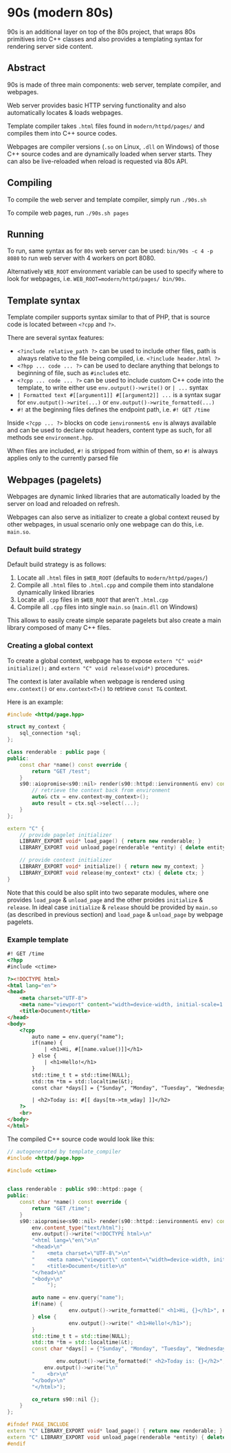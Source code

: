 # 90s (modern 80s)

90s is an additional layer on top of the 80s project, that wraps 80s primitives into C++ classes and also provides a templating syntax for rendering server side content.

## Abstract

90s is made of three main components: web server, template compiler, and webpages.

Web server provides basic HTTP serving functionality and also automatically locates & loads webpages.

Template compiler takes `.html` files found in `modern/httpd/pages/` and compiles them into C++ source codes.

Webpages are compiler versions (`.so` on Linux, `.dll` on Windows) of those C++ source codes and are dynamically loaded when server starts. They can also be live-reloaded when reload is requested via 80s API.

## Compiling

To compile the web server and template compiler, simply run `./90s.sh`

To compile web pages, run `./90s.sh pages`

## Running

To run, same syntax as for `80s` web server can be used: `bin/90s -c 4 -p 8080` to run web server with 4 workers on port 8080.

Alternatively `WEB_ROOT` environment variable can be used to specify where to look for webpages, i.e. `WEB_ROOT=modern/httpd/pages/ bin/90s`.

## Template syntax

Template compiler supports syntax similar to that of PHP, that is source code is located between `<?cpp` and `?>`.

There are several syntax features:
- `<?include relative_path ?>` can be used to include other files, path is always relative to the file being compiled, i.e. `<?include header.html ?>`
- `<?hpp ... code ... ?>` can be used to declare anything that belongs to beginning of file, such as `#include`s etc.
- `<?cpp ... code ... ?>` can be used to include custom C++ code into the template, to write either use `env.output()->write()` or `| ...` syntax
- `| Formatted text #[[argument1]] #[[argument2]] ...` is a syntax sugar for `env.output()->write(...)` or `env.output()->write_formatted(...)`
- `#!` at the beginning files defines the endpoint path, i.e. `#! GET /time`

Inside `<?cpp ... ?>` blocks on code `ienvironment& env` is always available and can be used to declare output headers, content type as such, for all methods see `environment.hpp`.

When files are included, `#!` is stripped from within of them, so `#!` is always applies only to the currently parsed file

## Webpages (pagelets)

Webpages are dynamic linked libraries that are automatically loaded by the server on load and reloaded on refresh.

Webpages can also serve as initializer to create a global context reused by other webpages, in usual scenario only one webpage can do this, i.e. `main.so`.

### Default build strategy

Default build strategy is as follows:

1. Locate all `.html` files in `$WEB_ROOT` (defaults to `modern/httpd/pages/`)
2. Compile all `.html` files to `.html.cpp` and compile them into standalone dynamically linked libraries
3. Locate all `.cpp` files in `$WEB_ROOT` that aren't `.html.cpp`
4. Compile all `.cpp` files into single `main.so` (`main.dll` on Windows)

This allows to easily create simple separate pagelets but also create a main library composed of many C++ files.

### Creating a global context

To create a global context, webpage has to expose `extern "C" void* initialize();` and `extern "C" void release(void*)` procedures.

The context is later available when webpage is rendered using `env.context()` or `env.context<T>()` to retrieve `const T&` context.

Here is an example:

```cpp
#include <httpd/page.hpp>

struct my_context {
    sql_connection *sql;
};

class renderable : public page {
public:
    const char *name() const override {
        return "GET /test";
    }
    s90::aiopromise<s90::nil> render(s90::httpd::ienvironment& env) const override {
        // retrieve the context back from environment
        auto& ctx = env.context<my_context>();
        auto result = ctx.sql->select(...);
    }
};

extern "C" {
    // provide pagelet initializer
    LIBRARY_EXPORT void* load_page() { return new renderable; }
    LIBRARY_EXPORT void unload_page(renderable *entity) { delete entity; }

    // provide context initializer
    LIBRARY_EXPORT void* initialize() { return new my_context; }
    LIBRARY_EXPORT void release(my_context* ctx) { delete ctx; }
}
```

Note that this could be also split into two separate modules, where one provides `load_page` & `unload_page` and the other proides `initialize` & `release`. In ideal case `initialize` & `release` should be provided by `main.so` (as described in previous section) and `load_page` & `unload_page` by webpage pagelets.

### Example template

```html
#! GET /time
<?hpp 
#include <ctime> 

?><!DOCTYPE html>
<html lang="en">
<head>
    <meta charset="UTF-8">
    <meta name="viewport" content="width=device-width, initial-scale=1.0">
    <title>Document</title>
</head>
<body>
    <?cpp
        auto name = env.query("name");
        if(name) {
            | <h1>Hi, #[[name.value()]]</h1>
        } else {
            | <h1>Hello!</h1>
        }
        std::time_t t = std::time(NULL);
        std::tm *tm = std::localtime(&t);
        const char *days[] = {"Sunday", "Monday", "Tuesday", "Wednesday", "Thursday", "Friday", "Saturday"};

        | <h2>Today is: #[[ days[tm->tm_wday] ]]</h2>
    ?>
    <br>
</body>
</html>
```

The compiled C++ source code would look like this:

```cpp
// autogenerated by template_compiler
#include <httpd/page.hpp>
 
#include <ctime> 


class renderable : public s90::httpd::page {
public:
    const char *name() const override {
        return "GET /time";
    }
    s90::aiopromise<s90::nil> render(s90::httpd::ienvironment& env) const override {
        env.content_type("text/html");
		env.output()->write("<!DOCTYPE html>\n"
		"<html lang=\"en\">\n"
		"<head>\n"
		"    <meta charset=\"UTF-8\">\n"
		"    <meta name=\"viewport\" content=\"width=device-width, initial-scale=1.0\">\n"
		"    <title>Document</title>\n"
		"</head>\n"
		"<body>\n"
		"    ");

        auto name = env.query("name");
        if(name) {
            		env.output()->write_formatted(" <h1>Hi, {}</h1>", name.value());
        } else {
            		env.output()->write(" <h1>Hello!</h1>");
        }
        std::time_t t = std::time(NULL);
        std::tm *tm = std::localtime(&t);
        const char *days[] = {"Sunday", "Monday", "Tuesday", "Wednesday", "Thursday", "Friday", "Saturday"};

        		env.output()->write_formatted(" <h2>Today is: {}</h2>",  days[tm->tm_wday] );
    		env.output()->write("\n"
		"    <br>\n"
		"</body>\n"
		"</html>");

        co_return s90::nil {};
    }
};

#ifndef PAGE_INCLUDE
extern "C" LIBRARY_EXPORT void* load_page() { return new renderable; }
extern "C" LIBRARY_EXPORT void unload_page(renderable *entity) { delete entity; }
#endif
```